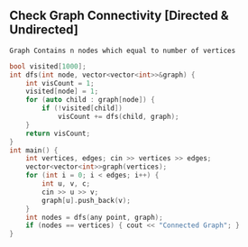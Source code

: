 ## Check Graph Connectivity [Directed & Undirected]
`Graph Contains n nodes which equal to number of vertices`
```cpp
bool visited[1000];
int dfs(int node, vector<vector<int>>&graph) {
    int visCount = 1;
    visited[node] = 1;
    for (auto child : graph[node]) {
        if (!visited[child])
            visCount += dfs(child, graph);
    }
    return visCount;
}
int main() {
    int vertices, edges; cin >> vertices >> edges;
    vector<vector<int>>graph(vertices);
    for (int i = 0; i < edges; i++) {
        int u, v, c;
        cin >> u >> v;
        graph[u].push_back(v);
    }
    int nodes = dfs(any point, graph);
    if (nodes == vertices) { cout << "Connected Graph"; }
}
```
